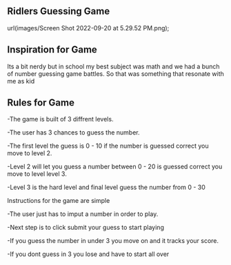 ## Ridlers Guessing Game
url(images/Screen Shot 2022-09-20 at 5.29.52 PM.png);


## Inspiration for Game
Its a bit nerdy but in school my best subject was math and we had a bunch of number guessing game battles. So that was something that resonate with me as kid


## Rules for Game
-The game is built of 3 diffrent  levels.

-The user has 3 chances to guess the number.

-The first level the guess is 0 - 10 if the number is guessed correct you move to level 2.

-Level 2 will let you guess a number between 0 - 20 is guessed correct you move to level level 3.

-Level 3 is the hard level and final level guess the number from 0 - 30

Instructions for the game are simple

-The user just has to imput a number in order to play.

-Next step is to click submit your guess to start playing

-If you guess the number in under 3 you move on and it tracks your score.

-If you dont guess in 3 you lose and have to start all over

